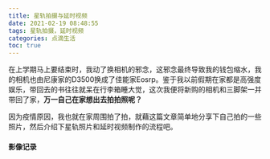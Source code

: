 ```yaml
---
title: 星轨拍摄与延时视频
date: 2021-02-19 08:48:55
tags: 星轨拍摄，延时视频
categories: 点滴生活 
toc: true 
---
```

在上学期马上要结束时，我动了换相机的邪念，这邪念最终导致我的钱包缩水，我的相机也由尼康家的D3500换成了佳能家Eosrp。鉴于我以前假期在家都是高强度娱乐，带回去的书往往就呆在行李箱睡大觉，这次我便将新购的相机和三脚架一并带回了家，**万一自己在家想出去拍拍照呢？**

因为疫情原因，我也就在家周围拍了拍，就藉这篇文章简单地分享下自己拍的一些照片，然后介绍下星轨照片和延时视频制作的流程吧。 

#### 影像记录

